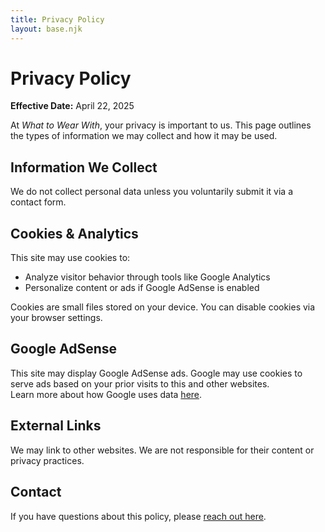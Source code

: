```yaml
---
title: Privacy Policy
layout: base.njk
---
```


# Privacy Policy

**Effective Date:** April 22, 2025

At *What to Wear With*, your privacy is important to us. This page outlines the types of information we may collect and how it may be used.

## Information We Collect

We do not collect personal data unless you voluntarily submit it via a contact form.

## Cookies & Analytics

This site may use cookies to:
- Analyze visitor behavior through tools like Google Analytics
- Personalize content or ads if Google AdSense is enabled

Cookies are small files stored on your device. You can disable cookies via your browser settings.

## Google AdSense

This site may display Google AdSense ads. Google may use cookies to serve ads based on your prior visits to this and other websites.  
Learn more about how Google uses data [here](https://policies.google.com/technologies/ads).

## External Links

We may link to other websites. We are not responsible for their content or privacy practices.

## Contact

If you have questions about this policy, please [reach out here](https://tally.so/r/waoo0b).
